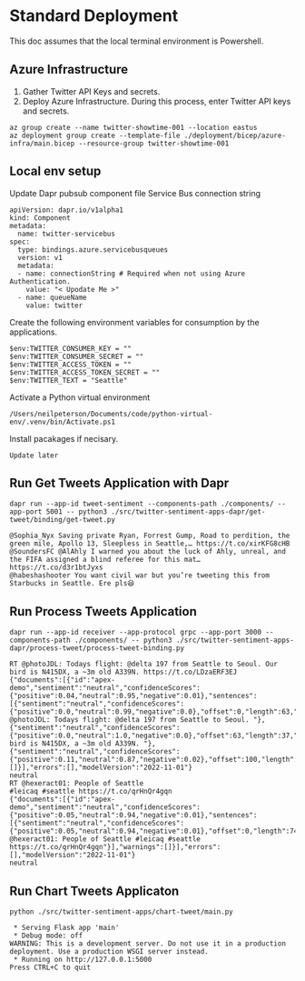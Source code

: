 # Standard Deployment

This doc assumes that the local terminal environment is Powershell.

## Azure Infrastructure

1. Gather Twitter API Keys and secrets.
2. Deploy Azure Infrastructure. During this process, enter Twitter API keys and secrets.

```
az group create --name twitter-showtime-001 --location eastus  
az deployment group create --template-file ./deployment/bicep/azure-infra/main.bicep --resource-group twitter-showtime-001
```

## Local env setup

Update Dapr pubsub component file Service Bus connection string

```
apiVersion: dapr.io/v1alpha1
kind: Component
metadata:
  name: twitter-servicebus
spec:
  type: bindings.azure.servicebusqueues
  version: v1
  metadata:
  - name: connectionString # Required when not using Azure Authentication.
    value: "< Upodate Me >"
  - name: queueName
    value: twitter
```

Create the following environment variables for consumption by the applications.

```
$env:TWITTER_CONSUMER_KEY = ""
$env:TWITTER_CONSUMER_SECRET = ""
$env:TWITTER_ACCESS_TOKEN = ""
$env:TWITTER_ACCESS_TOKEN_SECRET = ""
$env:TWITTER_TEXT = "Seattle"
```

Activate a Python virtual environment

```
/Users/neilpeterson/Documents/code/python-virtual-env/.venv/bin/Activate.ps1
```

Install pacakages if necisary.

```
Update later
```

## Run Get Tweets Application with Dapr

```
dapr run --app-id tweet-sentiment --components-path ./components/ --app-port 5001 -- python3 ./src/twitter-sentiment-apps-dapr/get-tweet/binding/get-tweet.py
```

```
@Sophia_Nyx Saving private Ryan, Forrest Gump, Road to perdition, the green mile, Apollo 13, Sleepless in Seattle,… https://t.co/xirKFG8cHB
@SoundersFC @AlAhly I warned you about the luck of Ahly, unreal, and the FIFA assigned a blind referee for this mat… https://t.co/d3r1btJyxs
@habeshashooter You want civil war but you’re tweeting this from Starbucks in Seattle. Ere pls😆
```

## Run Process Tweets Application

```
dapr run --app-id receiver --app-protocol grpc --app-port 3000 --components-path ./components/ -- python3 ./src/twitter-sentiment-apps-dapr/process-tweet/process-tweet-binding.py
```

```
RT @photoJDL: Todays flight: @delta 197 from Seattle to Seoul. Our bird is N415DX, a ~3m old A339N. https://t.co/LDzaERF3EJ
{"documents":[{"id":"apex-demo","sentiment":"neutral","confidenceScores":{"positive":0.04,"neutral":0.95,"negative":0.01},"sentences":[{"sentiment":"neutral","confidenceScores":{"positive":0.0,"neutral":0.99,"negative":0.0},"offset":0,"length":63,"text":"RT @photoJDL: Todays flight: @delta 197 from Seattle to Seoul. "},{"sentiment":"neutral","confidenceScores":{"positive":0.0,"neutral":1.0,"negative":0.0},"offset":63,"length":37,"text":"Our bird is N415DX, a ~3m old A339N. "},{"sentiment":"neutral","confidenceScores":{"positive":0.11,"neutral":0.87,"negative":0.02},"offset":100,"length":23,"text":"https://t.co/LDzaERF3EJ"}],"warnings":[]}],"errors":[],"modelVersion":"2022-11-01"}
neutral
RT @hexeract01: People of Seattle
#leicaq #seattle https://t.co/qrHnQr4gqn
{"documents":[{"id":"apex-demo","sentiment":"neutral","confidenceScores":{"positive":0.05,"neutral":0.94,"negative":0.01},"sentences":[{"sentiment":"neutral","confidenceScores":{"positive":0.05,"neutral":0.94,"negative":0.01},"offset":0,"length":74,"text":"RT @hexeract01: People of Seattle #leicaq #seattle https://t.co/qrHnQr4gqn"}],"warnings":[]}],"errors":[],"modelVersion":"2022-11-01"}
neutral
```

## Run Chart Tweets Applicaton

```
python ./src/twitter-sentiment-apps/chart-tweet/main.py   
```

```
 * Serving Flask app 'main'
 * Debug mode: off
WARNING: This is a development server. Do not use it in a production deployment. Use a production WSGI server instead.
 * Running on http://127.0.0.1:5000
Press CTRL+C to quit
```